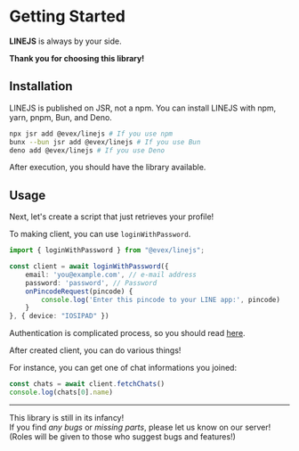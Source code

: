 # Getting Started

<b>LINEJS</b> is always by your side.

<b>Thank you for choosing this library!</b>

## Installation

LINEJS is published on JSR, not a npm. You can install LINEJS with npm, yarn, pnpm, Bun, and Deno.
```bash
npx jsr add @evex/linejs # If you use npm
bunx --bun jsr add @evex/linejs # If you use Bun
deno add @evex/linejs # If you use Deno
```

After execution, you should have the library available.

## Usage

Next, let's create a script that just retrieves your profile!

To making client, you can use `loginWithPassword`.
```ts
import { loginWithPassword } from "@evex/linejs";

const client = await loginWithPassword({
    email: 'you@example.com', // e-mail address
    password: 'password', // Password
    onPincodeRequest(pincode) {
        console.log('Enter this pincode to your LINE app:', pincode)
    }
}, { device: "IOSIPAD" })
```

Authentication is complicated process, so you should read [here](./auth.md).

After created client, you can do various things!

For instance, you can get one of chat informations you joined:
```ts
const chats = await client.fetchChats()
console.log(chats[0].name)
```

---

This library is still in its infancy!\
If you find <i>any bugs</i> or <i>missing parts</i>, please let us know on our
server! \
(Roles will be given to those who suggest bugs and features!)
